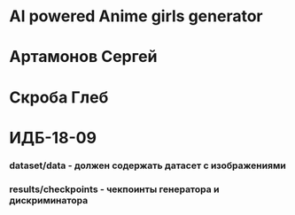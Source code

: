 # AI powered Anime girls generator
# Артамонов Сергей
# Скроба Глеб
# ИДБ-18-09
### dataset/data - должен содержать датасет с изображениями
### results/checkpoints - чекпоинты генератора и дискриминатора
